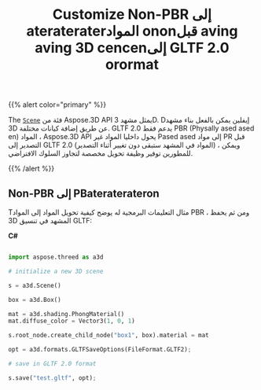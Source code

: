 ﻿---
title: Customize Non-PBR إلى aterateraterالمواد ononقبل aving aving 3D cencenإلى GLTF 2.0 orormat
type: docs
weight: 70
url: /ar/python-net/customize-non-pbr-to-pbr-materials-conversion-before-saving-3d-scenes-to-gltf-2-0-format/
description: The Scene فئة من Aspose.3D API يمثل مشهد 3D. Dإيفلين يمكن بالفعل بناء مشهد 3D عن طريق إضافة كيانات مختلفة. GLTF 2.0 يدعم فقط PBR (Physally ased ased en) المواد ، Aspose.3D API يحول داخليا المواد غير PBR إلى مواد PBقبل التصدير إلى GLTF 2.0.
---
{{% alert color="primary" %}} 

The [`Scene`](https://reference.aspose.com/3d/net/aspose.threed/scene) فئة من Aspose.3D API يمثل مشهد 3D. Dإيفلين يمكن بالفعل بناء مشهد 3D عن طريق إضافة كيانات مختلفة. GLTF 2.0 يدعم فقط PBR (Physally ased ased en) المواد ، Aspose.3D API يحول داخليا المواد غير Pased ased إلى مواد PR قبل التصدير إلى GLTF 2.0 (المواد في المشهد ستبقى دون تغيير أثناء التصدير) ، ويمكن للمطورين توفير وظيفة تحويل مخصصة لتجاوز السلوك الافتراضي.

{{% /alert %}} 
## **Non-PBR إلى PBateraterateron**
Tمثال التعليمات البرمجية له يوضح كيفية تحويل المواد إلى المواد PBR ، ومن ثم يحفظ 3D المشهد في تنسيق GLTF:

**C#**

```py

import aspose.threed as a3d

# initialize a new 3D scene

s = a3d.Scene()

box = a3d.Box()

mat = a3d.shading.PhongMaterial()
mat.diffuse_color = Vector3(1, 0, 1)

s.root_node.create_child_node("box1", box).material = mat

opt = a3d.formats.GLTFSaveOptions(FileFormat.GLTF2);

# save in GLTF 2.0 format

s.save("test.gltf", opt);

```
